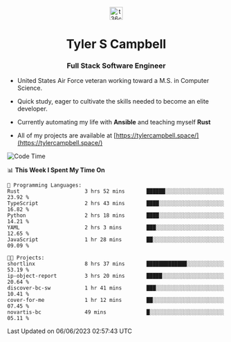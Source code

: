 <p align="center">
<a href="https://www.linkedin.com/in/t36campbell" target="blank"><img align="center" src="https://ik.imagekit.io/t36campbell/Portfolio/linkedin.png.original_m8bbGgPh6.png" alt="t36campbell" height="30" width="30" /></a>
</p>
<h1 align="center">Tyler S Campbell</h1>
<h3 align="center">Full Stack Software Engineer</h3>

* United States Air Force veteran working toward a M.S. in Computer Science.

* Quick study, eager to cultivate the skills needed to become an elite developer.

* Currently automating my life with **Ansible** and teaching myself **Rust**

* All of my projects are available at [https://tylercampbell.space/](https://tylercampbell.space/)

<!--START_SECTION:waka-->
![Code Time](http://img.shields.io/badge/Code%20Time-2%2C548%20hrs%2039%20mins-blue)

📊 **This Week I Spent My Time On** 

```text
💬 Programming Languages: 
Rust                     3 hrs 52 mins       ██████░░░░░░░░░░░░░░░░░░░   23.92 % 
TypeScript               2 hrs 43 mins       ████░░░░░░░░░░░░░░░░░░░░░   16.82 % 
Python                   2 hrs 18 mins       ████░░░░░░░░░░░░░░░░░░░░░   14.21 % 
YAML                     2 hrs 3 mins        ███░░░░░░░░░░░░░░░░░░░░░░   12.65 % 
JavaScript               1 hr 28 mins        ██░░░░░░░░░░░░░░░░░░░░░░░   09.09 % 

🐱‍💻 Projects: 
shortlinx                8 hrs 37 mins       █████████████░░░░░░░░░░░░   53.19 % 
ip-object-report         3 hrs 20 mins       █████░░░░░░░░░░░░░░░░░░░░   20.64 % 
discover-bc-sw           1 hr 41 mins        ███░░░░░░░░░░░░░░░░░░░░░░   10.41 % 
cover-for-me             1 hr 12 mins        ██░░░░░░░░░░░░░░░░░░░░░░░   07.45 % 
novartis-bc              49 mins             █░░░░░░░░░░░░░░░░░░░░░░░░   05.11 % 
```


 Last Updated on 06/06/2023 02:57:43 UTC
<!--END_SECTION:waka-->
